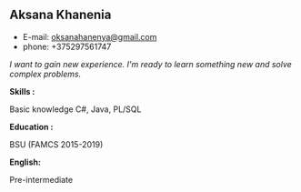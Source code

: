 ## Aksana Khanenia

* E-mail: oksanahanenya@gmail.com
* phone: +375297561747

_I want to gain new experience. I'm ready to learn something new and solve complex problems._


**Skills :**

   Basic knowledge C#, Java, PL/SQL

**Education :**

  BSU (FAMCS 2015-2019)

**English:**

  Pre-intermediate

